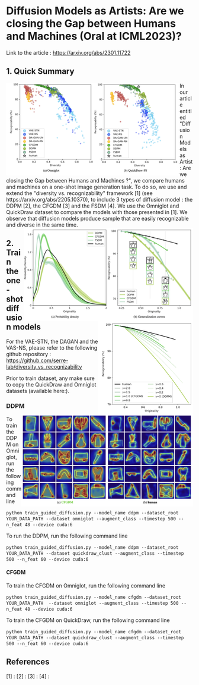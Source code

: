 # Diffusion Models as Artists: Are we closing the Gap between Humans and Machines (Oral at ICML2023)?

Link to the article : https://arxiv.org/abs/2301.11722

## 1. Quick Summary 
<img align="left" src="image/Fig2.png" height="250">
In our article entitled "Diffusion Models as Artist: Are we closing the Gap between Humans and Machines ?", we compare humans and machines on a one-shot image generation task. To do so, we use and extend the "diversity vs. recognizability" framework [1] (see https://arxiv.org/abs/2205.10370), to include 3 types of diffusion model : the DDPM [2], the CFGDM [3] and the FSDM [4]. We use the Omniglot and QuickDraw dataset to compare the models with those presented in [1]. We observe that diffusion models produce sample that are easily recognizable and diverse in the same time.


<img align="right" src="image/Fig3.png" height="250">

<img align="right" src="image/Fig4.png" height="250">

<img align="right" src="image/Fig5.png" height="250">



## 2. Train the one-shot diffusion models 
For the VAE-STN, the DAGAN and the VAS-NS, please refer to the following github repository : https://github.com/serre-lab/diversity_vs_recognizability

Prior to train dataset, any make sure to copy the QuickDraw and Omniglot datasets (available here:).

### DDPM
To train the DDPM on Omniglot, run the following command line
```
python train_guided_diffusion.py --model_name ddpm --dataset_root YOUR_DATA_PATH --dataset omniglot --augment_class --timestep 500 --n_feat 48 --device cuda:6 
```

To run the DDPM, run the following command line
```
python train_guided_diffusion.py --model_name ddpm --dataset_root YOUR_DATA_PATH --dataset quickdraw_clust --augment_class --timestep 500 --n_feat 60 --device cuda:6 
```

#### CFGDM
To train the CFGDM on Omniglot, run the following command line
```
python train_guided_diffusion.py --model_name cfgdm --dataset_root YOUR_DATA_PATH  --dataset omniglot --augment_class --timestep 500 --n_feat 48 --device cuda:6 
```

To train the CFGDM on QuickDraw, run the following command line
```
python train_guided_diffusion.py --model_name cfgdm --dataset_root YOUR_DATA_PATH --dataset quickdraw_clust --augment_class --timestep 500 --n_feat 60 --device cuda:6 
```

## References
[1] : 
[2] :
[3] :
[4] :
